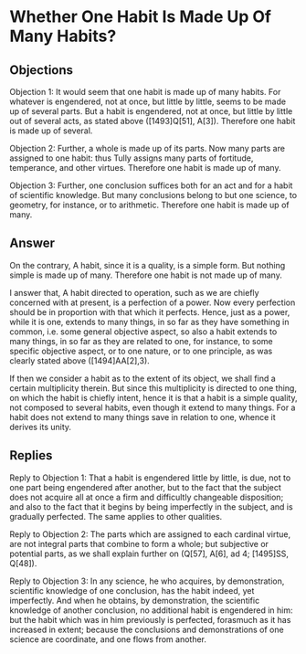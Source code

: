 # Whether One Habit Is Made Up Of Many Habits?

## Objections

Objection 1: It would seem that one habit is made up of many habits. For whatever is engendered, not at once, but little by little, seems to be made up of several parts. But a habit is engendered, not at once, but little by little out of several acts, as stated above ([1493]Q[51], A[3]). Therefore one habit is made up of several.

Objection 2: Further, a whole is made up of its parts. Now many parts are assigned to one habit: thus Tully assigns many parts of fortitude, temperance, and other virtues. Therefore one habit is made up of many.

Objection 3: Further, one conclusion suffices both for an act and for a habit of scientific knowledge. But many conclusions belong to but one science, to geometry, for instance, or to arithmetic. Therefore one habit is made up of many.

## Answer

On the contrary, A habit, since it is a quality, is a simple form. But nothing simple is made up of many. Therefore one habit is not made up of many.

I answer that, A habit directed to operation, such as we are chiefly concerned with at present, is a perfection of a power. Now every perfection should be in proportion with that which it perfects. Hence, just as a power, while it is one, extends to many things, in so far as they have something in common, i.e. some general objective aspect, so also a habit extends to many things, in so far as they are related to one, for instance, to some specific objective aspect, or to one nature, or to one principle, as was clearly stated above ([1494]AA[2],3).

If then we consider a habit as to the extent of its object, we shall find a certain multiplicity therein. But since this multiplicity is directed to one thing, on which the habit is chiefly intent, hence it is that a habit is a simple quality, not composed to several habits, even though it extend to many things. For a habit does not extend to many things save in relation to one, whence it derives its unity.

## Replies

Reply to Objection 1: That a habit is engendered little by little, is due, not to one part being engendered after another, but to the fact that the subject does not acquire all at once a firm and difficultly changeable disposition; and also to the fact that it begins by being imperfectly in the subject, and is gradually perfected. The same applies to other qualities.

Reply to Objection 2: The parts which are assigned to each cardinal virtue, are not integral parts that combine to form a whole; but subjective or potential parts, as we shall explain further on (Q[57], A[6], ad 4; [1495]SS, Q[48]).

Reply to Objection 3: In any science, he who acquires, by demonstration, scientific knowledge of one conclusion, has the habit indeed, yet imperfectly. And when he obtains, by demonstration, the scientific knowledge of another conclusion, no additional habit is engendered in him: but the habit which was in him previously is perfected, forasmuch as it has increased in extent; because the conclusions and demonstrations of one science are coordinate, and one flows from another.